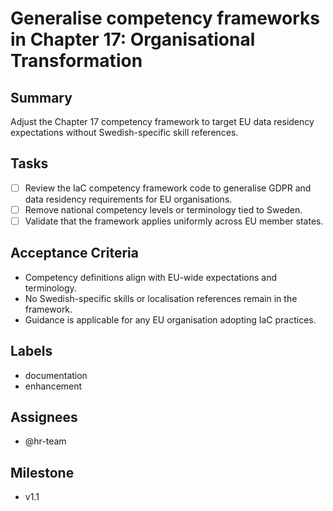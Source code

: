 # Generalise competency frameworks in Chapter 17: Organisational Transformation

## Summary
Adjust the Chapter 17 competency framework to target EU data residency expectations without Swedish-specific skill references.

## Tasks
- [ ] Review the IaC competency framework code to generalise GDPR and data residency requirements for EU organisations.
- [ ] Remove national competency levels or terminology tied to Sweden.
- [ ] Validate that the framework applies uniformly across EU member states.

## Acceptance Criteria
- Competency definitions align with EU-wide expectations and terminology.
- No Swedish-specific skills or localisation references remain in the framework.
- Guidance is applicable for any EU organisation adopting IaC practices.

## Labels
- documentation
- enhancement

## Assignees
- @hr-team

## Milestone
- v1.1
